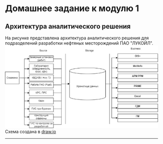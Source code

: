 # Домашнее задание к модулю 1
## Архитектура аналитического решения
На рисунке представлена архитектура аналитического решения для подразделений разработки нефтяных месторождений ПАО "ЛУКОЙЛ".\
![Структура данных](https://github.com/Bupley/datalearn/blob/main/de-101/module-01/%D0%94%D0%B8%D0%B0%D0%B3%D1%80%D0%B0%D0%BC%D0%BC%D0%B0%20%D0%B1%D0%B5%D0%B7%20%D0%BD%D0%B0%D0%B7%D0%B2%D0%B0%D0%BD%D0%B8%D1%8F.jpg)\
Схема создана в [draw.io](https://app.diagrams.net/#G1bJNN-ibOqOT5F_kh6Mp5eCotVPDCURMb#%7B%22pageId%22%3A%221Cv9J9e2tN_Hagr7Ge6-%22%7D)
___

